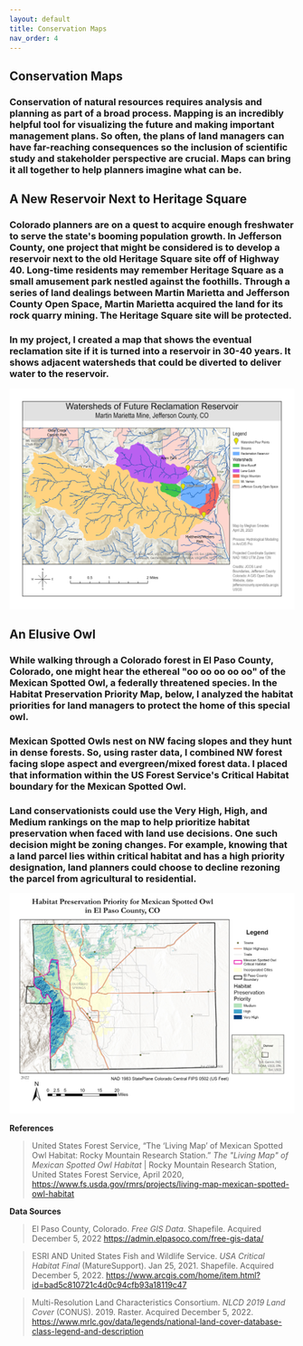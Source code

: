 ```yaml
---
layout: default
title: Conservation Maps
nav_order: 4
---
```


## Conservation Maps

### Conservation of natural resources requires analysis and planning as part of a broad process. Mapping is an incredibly helpful tool for visualizing the future and making important management plans. So often, the plans of land managers can have far-reaching consequences so the inclusion of scientific study and stakeholder perspective are crucial. Maps can bring it all together to help planners imagine what can be.

## A New Reservoir Next to Heritage Square

### Colorado planners are on a quest to acquire enough freshwater to serve the state's booming population growth. In Jefferson County, one project that might be considered is to develop a reservoir next to the old Heritage Square site off of Highway 40. Long-time residents may remember Heritage Square as a small amusement park nestled against the foothills. Through a series of land dealings between Martin Marietta and Jefferson County Open Space, Martin Marietta acquired the land for its rock quarry mining. The Heritage Square site will be protected.

### In my project, I created a map that shows the eventual reclamation site if it is turned into a reservoir in 30-40 years. It shows adjacent watersheds that could be diverted to deliver water to the reservoir.

<img src = "https://github.com/megsmedes/GISmedes/blob/main/img/MiniProj6_Layout.jpg?raw=true" alt = "Reservoir and at Martin Marietta" >



## An Elusive Owl

### While walking through a Colorado forest in El Paso County, Colorado, one might hear the ethereal "oo oo oo oo oo" of the Mexican Spotted Owl, a federally threatened species. In the Habitat Preservation Priority Map, below, I analyzed the habitat priorities for land managers to protect the home of this special owl.  
### Mexican Spotted Owls nest on NW facing slopes and they hunt in dense forests.  So, using raster data, I combined NW forest facing slope aspect and evergreen/mixed forest data.  I placed that information within the US Forest Service's Critical Habitat boundary for the Mexican Spotted Owl.  
### Land conservationists could use the Very High, High, and Medium rankings on the map to help prioritize habitat preservation when faced with land use decisions. One such decision might be zoning changes. For example, knowing that a land parcel lies within critical habitat and has a high priority designation, land planners could choose to decline rezoning the parcel from agricultural to residential.

<img src = "https://github.com/megsmedes/GISmedes/blob/main/HabitatPriorityMap2.jpg?raw=true" alt = "Mexican Spotted Owl Habitat Map">

**References**

> United States Forest Service, “The ‘Living Map’ of Mexican Spotted Owl Habitat: Rocky Mountain Research Station.” *The "Living Map" of Mexican Spotted Owl Habitat* | Rocky Mountain Research Station, United States Forest Service, April 2020, https://www.fs.usda.gov/rmrs/projects/living-map-mexican-spotted-owl-habitat

**Data Sources**

> El Paso County, Colorado. *Free GIS Data*. Shapefile. Acquired December 5, 2022 https://admin.elpasoco.com/free-gis-data/

> ESRI AND United States Fish and Wildlife Service. *USA Critical Habitat Final* (MatureSupport). Jan 25, 2021. Shapefile. Acquired December 5, 2022. https://www.arcgis.com/home/item.html?id=bad5c810721c4d0c94cfb93a18119c47

> Multi-Resolution Land Characteristics Consortium. *NLCD 2019 Land Cover* (CONUS). 2019. Raster. Acquired December 5, 2022. https://www.mrlc.gov/data/legends/national-land-cover-database-class-legend-and-description

